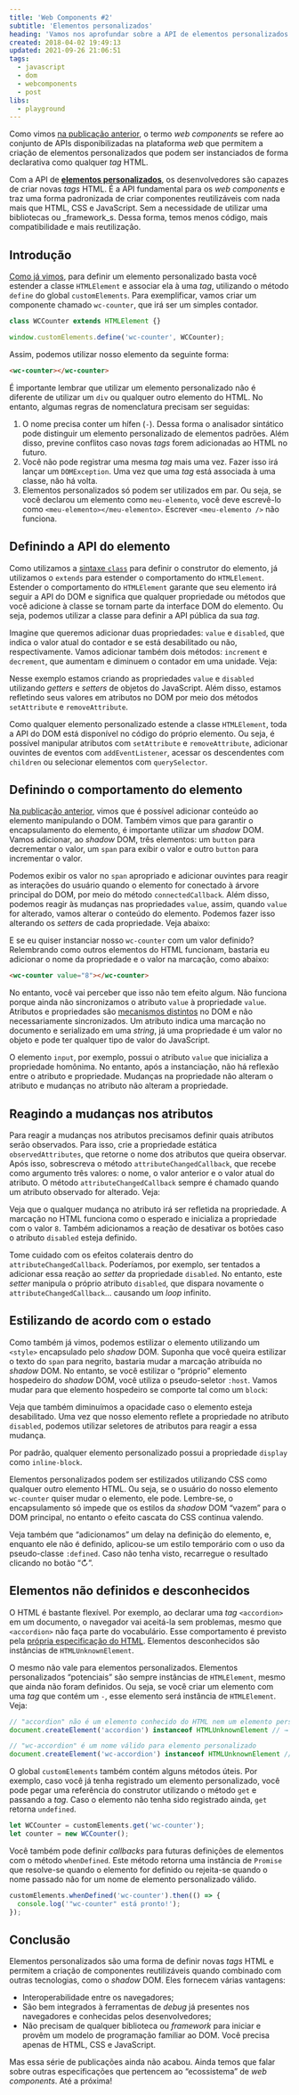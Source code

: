 ```yaml
---
title: 'Web Components #2'
subtitle: 'Elementos personalizados'
heading: 'Vamos nos aprofundar sobre a API de elementos personalizados e ver todas as novidades que ela traz à web'
created: 2018-04-02 19:49:13
updated: 2021-09-26 21:06:51
tags:
  - javascript
  - dom
  - webcomponents
  - post
libs:
  - playground
---
```


Como vimos [na publicação anterior](/blog/web-components-1/), o termo _web
components_ se refere ao conjunto de APIs disponibilizadas na plataforma _web_
que permitem a criação de elementos personalizados que podem ser instanciados de
forma declarativa como qualquer _tag_ HTML.

Com a API de
[**elementos personalizados**](https://html.spec.whatwg.org/#custom-elements),
os desenvolvedores são capazes de criar novas _tags_ HTML. É a API fundamental
para os _web components_ e traz uma forma padronizada de criar componentes
reutilizáveis com nada mais que HTML, CSS e JavaScript. Sem a necessidade de
utilizar uma bibliotecas ou _framework_s. Dessa forma, temos menos código, mais
compatibilidade e mais reutilização.

## Introdução

[Como já vimos](/blog/web-components-1/), para definir um elemento personalizado
basta você estender a classe `HTMLElement` e associar ela à uma _tag_,
utilizando o método `define` do global `customElements`. Para exemplificar,
vamos criar um componente chamado `wc-counter`, que irá ser um simples contador.

```js
class WCCounter extends HTMLElement {}

window.customElements.define('wc-counter', WCCounter);
```

Assim, podemos utilizar nosso elemento da seguinte forma:

```html
<wc-counter></wc-counter>
```

É importante lembrar que utilizar um elemento personalizado não é diferente de
utilizar um `div` ou qualquer outro elemento do HTML. No entanto, algumas regras
de nomenclatura precisam ser seguidas:

1. O nome precisa conter um hífen (`-`). Dessa forma o analisador sintático pode
   distinguir um elemento personalizado de elementos padrões. Além disso,
   previne conflitos caso novas _tags_ forem adicionadas ao HTML no futuro.
2. Você não pode registrar uma mesma _tag_ mais uma vez. Fazer isso irá lançar
   um `DOMException`. Uma vez que uma _tag_ está associada à uma classe, não há
   volta.
3. Elementos personalizados só podem ser utilizados em par. Ou seja, se você
   declarou um elemento como `meu-elemento`, você deve escrevê-lo como
   `<meu-elemento></meu-elemento>`. Escrever `<meu-elemento />` não funciona.

## Definindo a API do elemento

Como utilizamos a [sintaxe `class`](/blog/javascript-orientado-a-objetos-4/)
para definir o construtor do elemento, já utilizamos o `extends` para estender o
comportamento do `HTMLElement`. Estender o comportamento do `HTMLElement`
garante que seu elemento irá seguir a API do DOM e significa que qualquer
propriedade ou métodos que você adicione à classe se tornam parte da interface
DOM do elemento. Ou seja, podemos utilizar a classe para definir a API pública
da sua _tag_.

Imagine que queremos adicionar duas propriedades: `value` e `disabled`, que
indica o valor atual do contador e se está desabilitado ou não, respectivamente.
Vamos adicionar também dois métodos: `increment` e `decrement`, que aumentam e
diminuem o contador em uma unidade. Veja:

<playground-ide
  project-src="/projects/2018-04-02/1/project.json"
  line-numbers
  resizable>
</playground-ide>

Nesse exemplo estamos criando as propriedades `value` e `disabled` utilizando
_getters_ e _setters_ de objetos do JavaScript. Além disso, estamos refletindo
seus valores em atributos no DOM por meio dos métodos `setAttribute` e
`removeAttribute`.

<aside>
<p>
  Como qualquer elemento personalizado estende a classe
  <code>HTMLElement</code>, toda a API do DOM está disponível no código do
  próprio elemento. Ou seja, é possível manipular atributos com
  <code>setAttribute</code> e <code>removeAttribute</code>, adicionar ouvintes
  de eventos com <code>addEventListener</code>, acessar os descendentes com
  <code>children</code> ou selecionar elementos com <code>querySelector</code>.
</p>
</aside>

## Definindo o comportamento do elemento

[Na publicação anterior](/blog/web-components-1/), vimos que é possível
adicionar conteúdo ao elemento manipulando o DOM. Também vimos que para garantir
o encapsulamento do elemento, é importante utilizar um _shadow_ DOM. Vamos
adicionar, ao _shadow_ DOM, três elementos: um `button` para decrementar o
valor, um `span` para exibir o valor e outro `button` para incrementar o valor.

Podemos exibir os valor no `span` apropriado e adicionar ouvintes para reagir as
interações do usuário quando o elemento for conectado à árvore principal do DOM,
por meio do método `connectedCallback`. Além disso, podemos reagir às mudanças
nas propriedades `value`, assim, quando `value` for alterado, vamos alterar o
conteúdo do elemento. Podemos fazer isso alterando os _setters_ de cada
propriedade. Veja abaixo:

<playground-ide
  project-src="/projects/2018-04-02/2/project.json"
  line-numbers
  resizable>
</playground-ide>

E se eu quiser instanciar nosso `wc-counter` com um valor definido? Relembrando
como outros elementos do HTML funcionam, bastaria eu adicionar o nome da
propriedade e o valor na marcação, como abaixo:

```html
<wc-counter value="8"></wc-counter>
```

No entanto, você vai perceber que isso não tem efeito algum. Não funciona porque
ainda não sincronizamos o atributo `value` à propriedade `value`. Atributos e
propriedades são
[mecanismos distintos](https://developer.mozilla.org/en-US/docs/Web/HTML/Attributes#content_versus_idl_attributes)
no DOM e não necessariamente sincronizados. Um atributo indica uma marcação no
documento e serializado em uma _string_, já uma propriedade é um valor no objeto
e pode ter qualquer tipo de valor do JavaScript.

<aside>
  <p>
    O elemento <code>input</code>, por exemplo, possui o atributo
    <code>value</code> que inicializa a propriedade homônima. No entanto, após a
    instanciação, não há reflexão entre o atributo e propriedade. Mudanças na
    propriedade não alteram o atributo e mudanças no atributo não alteram a
    propriedade.
  </p>
</aside>

## Reagindo a mudanças nos atributos

Para reagir a mudanças nos atributos precisamos definir quais atributos serão
observados. Para isso, crie a propriedade estática `observedAttributes`, que
retorne o nome dos atributos que queira observar. Após isso, sobrescreva o
método `attributeChangedCallback`, que recebe como argumento três valores: o
nome, o valor anterior e o valor atual do atributo. O método
`attributeChangedCallback` sempre é chamado quando um atributo observado for
alterado. Veja:

<playground-ide
  project-src="/projects/2018-04-02/3/project.json"
  line-numbers
  resizable>
</playground-ide>

Veja que o qualquer mudança no atributo irá ser refletida na propriedade. A
marcação no HTML funciona como o esperado e inicializa a propriedade com o valor
`8`. Também adicionamos a reação de desativar os botões caso o atributo
`disabled` esteja definido.

<aside>
  <p>
    Tome cuidado com os efeitos colaterais dentro do
    <code>attributeChangedCallback</code>. Poderíamos, por exemplo, ser tentados
    a adicionar essa reação ao <i lang="en">setter</i> da propriedade
    <code>disabled</code>. No entanto, este <i lang="en">setter</i> manipula o
    próprio atributo <code>disabled</code>, que dispara novamente o
    <code>attributeChangedCallback</code>… causando um <i lang="en">loop</i>
    infinito.
  </p>
</aside>

## Estilizando de acordo com o estado

Como também já vimos, podemos estilizar o elemento utilizando um `<style>`
encapsulado pelo _shadow_ DOM. Suponha que você queira estilizar o texto do
`span` para negrito, bastaria mudar a marcação atribuída no _shadow_ DOM. No
entanto, se você estilizar o “próprio” elemento hospedeiro do _shadow_ DOM, você
utiliza o pseudo-seletor `:host`. Vamos mudar para que elemento hospedeiro se
comporte tal como um `block`:

<playground-ide
  project-src="/projects/2018-04-02/4/project.json"
  line-numbers
  resizable>
</playground-ide>

Veja que também diminuímos a opacidade caso o elemento esteja desabilitado. Uma
vez que nosso elemento reflete a propriedade no atributo `disabled`, podemos
utilizar seletores de atributos para reagir a essa mudança.

<aside>
  <p>
    Por padrão, qualquer elemento personalizado possui a propriedade
    <code>display</code> como <code>inline-block</code>.
  </p>
</aside>

Elementos personalizados podem ser estilizados utilizando CSS como qualquer
outro elemento HTML. Ou seja, se o usuário do nosso elemento `wc-counter` quiser
mudar o elemento, ele pode. Lembre-se, o encapsulamento só impede que os estilos
da _shadow_ DOM “vazem” para o DOM principal, no entanto o efeito cascata do CSS
continua valendo.

<playground-ide
  project-src="/projects/2018-04-02/5/project.json"
  line-numbers
  resizable>
</playground-ide>

Veja também que “adicionamos” um delay na definição do elemento, e, enquanto ele
não é definido, aplicou-se um estilo temporário com o uso da pseudo-classe
`:defined`. Caso não tenha visto, recarregue o resultado clicando no botão “↻”.

## Elementos não definidos e desconhecidos

O HTML é bastante flexível. Por exemplo, ao declarar uma _tag_ `<accordion>` em
um documento, o navegador vai aceitá-la sem problemas, mesmo que `<accordion>`
não faça parte do vocabulário. Esse comportamento é previsto pela [própria
especificação do
HTML](https://html.spec.whatwg.org/multipage/dom.html#htmlunknownelement).
Elementos desconhecidos são instâncias de `HTMLUnknownElement`.

O mesmo não vale para elementos personalizados. Elementos personalizados
“potenciais” são sempre instâncias de `HTMLElement`, mesmo que ainda não foram
definidos. Ou seja, se você criar um elemento com uma _tag_ que contém um `-`,
esse elemento será instância de `HTMLElement`. Veja:

```js
// "accordion" não é um elemento conhecido do HTML nem um elemento personalizado
document.createElement('accordion') instanceof HTMLUnknownElement // → true

// "wc-accordion" é um nome válido para elemento personalizado
document.createElement('wc-accordion') instanceof HTMLUnknownElement // → false
```

O global `customElements` também contém alguns métodos úteis. Por exemplo, caso
você já tenha registrado um elemento personalizado, você pode pegar uma
referência do construtor utilizando o método `get` e passando a _tag_. Caso o
elemento não tenha sido registrado ainda, `get` retorna `undefined`.

```js
let WCCounter = customElements.get('wc-counter');
let counter = new WCCounter();
```

Você também pode definir _callbacks_ para futuras definições de elementos com o
método `whenDefined`. Este método retorna uma instância de `Promise` que
resolve-se quando o elemento for definido ou rejeita-se quando o nome passado
não for um nome de elemento personalizado válido.

```js
customElements.whenDefined('wc-counter').then(() => {
  console.log('"wc-counter" está pronto!');
});
```

## Conclusão

Elementos personalizados são uma forma de definir novas _tags_ HTML e permitem a
criação de componentes reutilizáveis quando combinado com outras tecnologias,
como o _shadow_ DOM. Eles fornecem várias vantagens:

- Interoperabilidade entre os navegadores;
- São bem integrados à ferramentas de _debug_ já presentes nos navegadores e
  conhecidas pelos desenvolvedores;
- Não precisam de qualquer biblioteca ou _framework_ para iniciar e provêm um
  modelo de programação familiar ao DOM. Você precisa apenas de HTML, CSS e
  JavaScript.

Mas essa série de publicações ainda não acabou. Ainda temos que falar sobre
outras especificações que pertencem ao “ecossistema” de _web components_. Até a
próxima!
